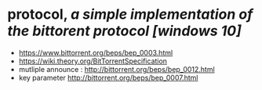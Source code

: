 # protocol, _a simple implementation of the bittorent protocol [windows 10]_

* https://www.bittorrent.org/beps/bep_0003.html
* https://wiki.theory.org/BitTorrentSpecification
* mutliple announce : http://bittorrent.org/beps/bep_0012.html  
* key parameter http://bittorrent.org/beps/bep_0007.html  